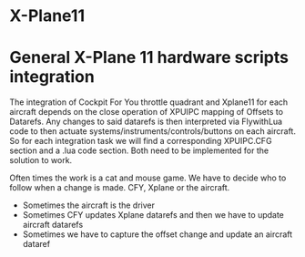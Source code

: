 # X-Plane11
General X-Plane 11 hardware scripts integration
====================================================
The integration of Cockpit For You throttle quadrant and Xplane11 for each aircraft depends on the close
operation of XPUIPC mapping of Offsets to Datarefs. Any changes to said datarefs is then interpreted via FlywithLua code
to then actuate systems/instruments/controls/buttons on each aircraft.
So for each integration task we will find a corresponding XPUIPC.CFG section and a .lua code section. Both need to be implemented for 
the solution to work.

Often times the work is a cat and mouse game.
We have to decide who to follow when a change is made. CFY, Xplane or the aircraft.
- Sometimes the aircraft is the driver
- Sometimes CFY updates Xplane datarefs and then we have to update aircraft datarefs
- Sometimes we have to capture the offset change and update an aircraft dataref

